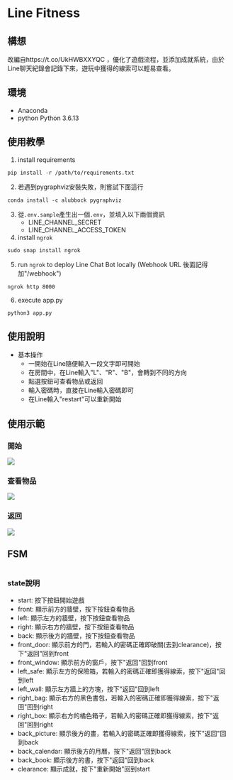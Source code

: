 # Line Fitness

## 構想
改編自https://t.co/UkHWBXXYQC
，優化了遊戲流程，並添加成就系統，由於Line聊天紀錄會記錄下來，遊玩中獲得的線索可以輕易查看。

## 環境
- Anaconda
- python Python 3.6.13

## 使用教學
1. install requirements
```shell
pip install -r /path/to/requirements.txt
```
2. 若遇到pygraphviz安裝失敗，則嘗試下面這行
```shell
conda install -c alubbock pygraphviz
```
3. 從`.env.sample`產生出一個`.env`，並填入以下兩個資訊
    - LINE_CHANNEL_SECRET
    - LINE_CHANNEL_ACCESS_TOKEN
4. install `ngrok`

```shell
sudo snap install ngrok
```
5. run `ngrok` to deploy Line Chat Bot locally (Webhook URL 後面記得加"/webhook")
```shell
ngrok http 8000
```

6. execute app.py
```shell
python3 app.py
```

## 使用說明
- 基本操作
    - 一開始在Line隨便輸入一段文字即可開始
    - 在房間中，在Line輸入"L"、"R"、"B"，會轉到不同的方向
    - 點選按鈕可查看物品或返回
    - 輸入密碼時，直接在Line輸入密碼即可
    - 在Line輸入"restart"可以重新開始

## 使用示範
### 開始
![](https://img.onl/LT4tak)
### 查看物品
![](https://img.onl/iqPrDB)
### 返回
![](https://img.onl/6Y3PsE)


## FSM
![]()

### state說明
- start: 按下按鈕開始遊戲
- front: 顯示前方的牆壁，按下按鈕查看物品
- left: 顯示左方的牆壁，按下按鈕查看物品
- right: 顯示右方的牆壁，按下按鈕查看物品
- back: 顯示後方的牆壁，按下按鈕查看物品
- front_door: 顯示前方的門，若輸入的密碼正確即破關(去到clearance)，按下"返回"回到front
- front_window: 顯示前方的窗戶，按下"返回"回到front
- left_safe: 顯示左方的保險箱，若輸入的密碼正確即獲得線索，按下"返回"回到left
- left_wall: 顯示左方牆上的方塊，按下"返回"回到left
- right_bag: 顯示右方的黑色書包，若輸入的密碼正確即獲得線索，按下"返回"回到right
- right_box: 顯示右方的橘色箱子，若輸入的密碼正確即獲得線索，按下"返回"回到right
- back_picture: 顯示後方的畫，若輸入的密碼正確即獲得線索，按下"返回"回到back
- back_calendar: 顯示後方的月曆，按下"返回"回到back
- back_book: 顯示後方的書，按下"返回"回到back
- clearance: 顯示成就，按下"重新開始"回到start